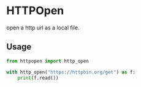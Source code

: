# HTTPOpen

open a http url as a local file.

## Usage

```python
from httpopen import http_open

with http_open("https://httpbin.org/get") as f:
    print(f.read())
```

